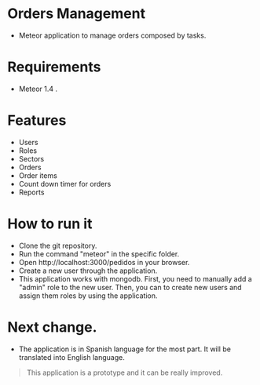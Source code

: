 # Orders Management

- Meteor application to manage orders composed by tasks. 



# Requirements

- Meteor 1.4 .

# Features

- Users
- Roles
- Sectors
- Orders
- Order items
- Count down timer for orders
- Reports

# How to run it 
- Clone the git repository.
- Run the command "meteor" in the specific folder.
- Open http://localhost:3000/pedidos in your browser.
- Create a new user through the application.
- This application works with mongodb. First, you need to manually add  a  "admin" role to the new user. Then, you can to create new users and assign them roles by using the application. 


# Next change.

- The application is in Spanish language for the most part. It will be translated into English language.


>This application is a prototype and it can be really improved. 
